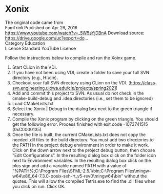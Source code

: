 # Xonix
The original code came from  
FamTrinli Published on Apr 26, 2016  
https://www.youtube.com/watch?v=_5W5sYjDBnA 
Download source: https://drive.google.com/uc?export=do...  
Category Education  
License Standard YouTube License  

Follow the instructions below to compile and run the Xoinx game.
1.	Start CLion in the VDI.
2.	If you have not been using VDI, create a folder to save your full SVN directory (e.g., H:\cie).
3.	Checkout your full SVN directory using CLion on the VDI. (https://class-svn.engineering.uiowa.edu/cie/projects/spring2021)
4.	Add and commit this project to SVN. As usual do not check in the cmake-build-debug and .idea directories (i.e., set
them to be ignored)
5.	Load CMakeLists.txt
6.	Select the Xonix | Debug in the dialog box next to the green triangle if necessary.
7.	Compile the Xonix program by clicking on the green triangle.  You should get the following error.
Process finished with exit code -1073741515 (0xC0000135)
8.	Once the file is built, the current CMakeLists.txt does not copy the needed .dll files to the build directory.
You must add two directories to the PATH in the project debug environment in order to make it work. 
Click on the down arrow next to the project debug button, then choose “Edit Configurations”. 
In the resulting dialog box click on the folder icon next to Environment variables. In the resulting dialog box
click on the plus sign and add a variable named PATH with a value of
"%PATH%;C:\Program Files\SFML-2.5.1\bin;C:\Program Files\mingw-w64\x86_64-7.3.0-posix-seh-rt_v5-rev0\mingw64\bin"
without the quotes. This will allow the compiled Tetris.exe to find the .dll files when you click on run. Click OK.
